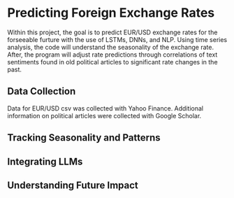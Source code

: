 # Predicting Foreign Exchange Rates
Within this project, the goal is to predict EUR/USD exchange rates for the forseeable furture with the use of LSTMs, DNNs, and NLP. Using time series analysis, the code will understand the seasonality of the exchange rate. After, the program will adjust rate predictions through correlations of text sentiments found in old political articles to significant rate changes in the past. 

## Data Collection 
Data for EUR/USD csv was collected with Yahoo Finance. Additional information on political articles were collected with Google Scholar. 

## Tracking Seasonality and Patterns 


## Integrating LLMs 


## Understanding Future Impact 
